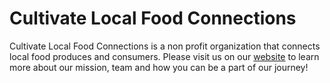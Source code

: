 # Cultivate Local Food Connections

Cultivate Local Food Connections is a non profit organization that connects local food produces and consumers. Please visit us on our [website](https://cultivatefoodconnections.org/) to learn more about our mission, team and how you can be a part of our journey!
